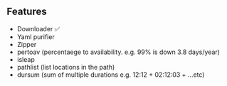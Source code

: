 ## Features
- Downloader &#x2705;
- Yaml purifier
- Zipper
- pertoav (percentaege to availability. e.g. 99% is down 3.8 days/year)
- isleap
- pathlist (list locations in the path)
- dursum (sum of multiple durations e.g. 12:12 + 02:12:03 + ...etc)

